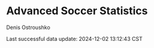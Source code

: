 # Advanced Soccer Statistics
Denis Ostroushko

<!-- gfm -->

Last successful data update: 2024-12-02 13:12:43 CST
